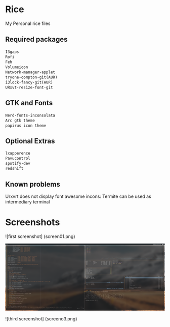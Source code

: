 # Rice 
My Personal rice files

## Required packages
    I3gaps
    Rofi 
    Feh
    Volumeicon
    Network-manager-applet
    tryone-compton-git(AUR)
    i3lock-fancy-git(AUR)
    URxvt-resize-font-git
## GTK and Fonts 
    Nerd-fonts-inconsolata 
    Arc gtk theme
    papirus icon theme    
## Optional Extras
    lxapperence
    Pavucontrol 
    spotify-dev 
    redshift


## Known problems 
Urxvrt does not display font awesome incons:
    Termite can be used as intermediary terminal  
# Screenshots

![first screenshot] (screen01.png)

![second screenshot](screen02.png)

![third screenshot] (screeno3.png)
